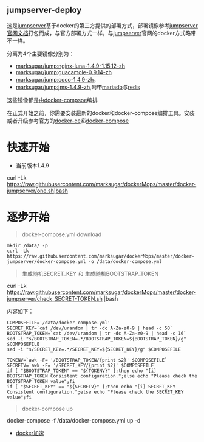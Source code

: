 ## jumpserver-deploy

这是[jumpserver](https://github.com/jumpserver/jumpserver)基于docker的第三方提供的部署方式，部署镜像参考[jumpserver官网文档](http://docs.jumpserver.org/zh/docs/setup_by_ubuntu.html)打包而成，与官方部署方式一样，与[jumpserver](https://github.com/jumpserver/jumpserver)官网的docker方式略带不一样。

分离为4个主要镜像分别为：

- [marksugar/jump:nginx-luna-1.4.9-1.15.12-zh](https://hub.docker.com/r/marksugar/jump/tags)
- [marksugar/jump:guacamole-0.9.14-zh](https://hub.docker.com/r/marksugar/jump/tags)
- [marksugar/jump:coco-1.4.9-zh](https://hub.docker.com/r/marksugar/jump/tags)，
- [marksugar/jump:jms-1.4.9-zh](https://hub.docker.com/r/marksugar/jump/tags),附带[mariadb](https://github.com/marksugar/dockerMops/tree/master/docker-mariaDB/10.2.22)与[redis](https://github.com/marksugar/dockerMops/tree/master/docker-alpine-Redis/5.0)

这些镜像都是由[docker-compsoe](https://docs.docker.com/compose/install/)编排

在正式开始之前，你需要安装最新的docker和docker-compose编排工具。安装或者升级参考官方的[docker-ce](https://docs.docker.com/install/linux/docker-ce/centos/)*和*[docker-compose](https://docs.docker.com/compose/install/)


# 快速开始
- 当前版本1.4.9

curl -Lk https://raw.githubusercontent.com/marksugar/dockerMops/master/docker-jumpserver/one.sh|bash

# 逐步开始
> docker-compose.yml download
```
mkdir /data/ -p
curl -Lk https://raw.githubusercontent.com/marksugar/dockerMops/master/docker-jumpserver/docker-compose.yml -o /data/docker-compose.yml
```
> 生成随机SECRET_KEY 和 生成随机BOOTSTRAP_TOKEN

curl -Lk https://raw.githubusercontent.com/marksugar/dockerMops/master/docker-jumpserver/check_SECRET-TOKEN.sh |bash 

内容如下：
```
COMPOSEFILE='/data/docker-compose.yml'
SECRET_KEY=`cat /dev/urandom | tr -dc A-Za-z0-9 | head -c 50`
BOOTSTRAP_TOKEN=`cat /dev/urandom | tr -dc A-Za-z0-9 | head -c 16`
sed -i "s/BOOTSTRAP_TOKEN=.*/BOOTSTRAP_TOKEN=${BOOTSTRAP_TOKEN}/g" $COMPOSEFILE
sed -i "s/SECRET_KEY=.*/SECRET_KEY=${SECRET_KEY}/g" $COMPOSEFILE

TOKENV=`awk -F= '/BOOTSTRAP_TOKEN/{print $2}' $COMPOSEFILE`
SECRETV=`awk -F= '/SECRET_KEY/{print $2}' $COMPOSEFILE`
if [ "$BOOTSTRAP_TOKEN" == "${TOKENV}" ];then echo "[i] BOOTSTRAP_TOKEN Consistent configuration.";else echo "Please check the BOOTSTRAP_TOKEN value";fi
if [ "$SECRET_KEY" == "${SECRETV}" ];then echo "[i] SECRET_KEY Consistent configuration.";else echo "Please check the SECRET_KEY value";fi
```

> docker-compose up

docker-compose -f /data/docker-compose.yml up -d 



- [docker加速](https://www.docker-cn.com/registry-mirror)